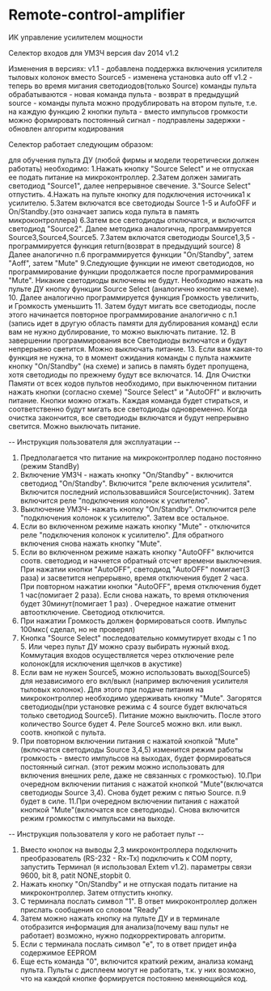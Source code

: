 # Remote-control-amplifier
ИК управление усилителем мощности

Селектор входов для УМЗЧ версия dav 2014 v1.2

Изменения в версиях:
  v1.1 - добавлена поддержка включения усилителя тыловых колонок вместо Source5
       - изменена установка auto off
  v1.2 - теперь во время мигания светодиодов(только Source)  команды пульта обрабатываются
       - новая команда пульта - возврат в предыдущий source
       - команды пульта можно продублировать на втором пульте, т.е. на каждую функцию 2 кнопки пульта
       - вместо импульсов громкости можно формировать постоянный сигнал
       - подправлены задержки
       - обновлен алгоритм кодирования

Селектор работает следующим образом:

для обучения пульта ДУ (любой фирмы и модели теоретически должен работать)
необходимо:
1.Нажать кнопку "Source Select" и не отпуская ее подать питание на микроконтроллер.
2.Затем должен замигать светодиод "Source1", далее непрерывное свечение.
3."Source Select" отпустить.
4.Нажать на пульте кнопку для подключения источника1 к усилителю.
5.Затем включатся все светодиоды Source 1-5 и AufoOFF и On/Standby.(это означает запись кода пульта в память микроконтроллера)
6.Затем все светодиоды отключатся, и включится светодиод "Source2".
  Далее методика аналогична, программируется Source3,Source4,Source5.
7.Затем включатся светодиоды Source1,3,5  - программируется функция  return(возврат в предыдущий source) 
8 Далее аналогично п.6  программируется функции "On/Standby", затем "Aoff", затем "Mute"
9.Следующие функции не имеют светодиодов, но программирование функции продолжается после программирования "Mute". Никакие светодиоды включены не будут. Необходимо нажать на пульте ДУ кнопку функции Source Select (аналогично кнопке на схеме).
10. Далее аналогично программируется функция Громкость увеличить, и Громкость уменьшить
11. Затем будут мигать все светодиоды, после этого начинается повторное программирование аналогично с п.1 (запись идет в другую область памяти для дублирования команд)
    если вам не нужно дублирование, то можно выключать питание.
12. В завершении программирования все Светодиоды включатся и будут непрерывно светится. Можно выключать питание.
13. Если вам какая-то функция не нужна, то в момент ожидания команды с пульта нажмите кнопку "On/Standby" (на схеме) и запись в память будет пропущена, хотя светодиоды по прежнему будут все включатся.
14. Для Очистки Памяти от всех кодов пультов необходимо, при выключенном питании нажать кнопки (согласно схеме) "Source Select" и "AutoOFf" и включить питание. Кнопки можно отжать.
Каждая команда будет стираться, и соответственно будут мигать все светодиоды одновременно. Когда очистка закончится, все светодиоды включатся и будут непрерывно светится. Можно выключать питание.

-- Инструкция пользователя для эксплуатации --
1. Предполагается что питание на микроконтроллер подано постоянно (режим StandBy)
2. Включение УMЗЧ - нажать кнопку "On/Standby" - включится светодиод "On/Standby". Включится "реле включения усилителя". Включится последний использовавшийся Source(источник). Затем включится реле "подключения колонок к усилителю".
3. Выключение УМЗЧ- нажать кнопку "On/Standby". Отключится реле "подключения колонок к усилителю". Затем все остальное.
4. Если во включенном режиме нажать кнопку "Mute" - отключится реле "подключения колонок к усилителю". Для обратного включения снова нажать кнопку "Mute".
5. Если во включенном режиме нажать кнопку "AutoOFF" включится соотв. светодиод и начнется обратный отсчет времени выключения.
   При нажатии кнопки "AutoOFF", светодиод "AutoOFF" помигает(3 раза) и засветится непрерывно, время отключения будет 2 часа.
   При повторном нажатии кнопки "AutoOFF", время отключения будет 1 час(помигает 2 раза). Если снова нажать, то время отключения будет 30минут(помигает 1 раз) . 
   Очередное нажатие отменит автоотключение. Светодиод отключится.
6. При нажатии Громкость должен формироваться соотв. Импульс 100мкс( сделал, но не проверял)
7. Кнопка "Source Select" последовательно коммутирует входы c 1 по 5.
   Или через пульт ДУ можно сразу выбирать нужный вход. Коммутация входов осуществляется через отключение реле колонок(для исключения щелчков в акустике)
8. Если вам не нужен Source5, можно использовать выход(Source5) для независимого его вкл/выкл (например включения усилителя тыловых колонок).
   Для этого при подаче питания на микроконтроллер необходимо удерживать кнопку "Mute". Загорятся светодиоды(при установке режима с 4 source будет включаться только светодиод Source5). 
   Питание можно выключить. После этого количество Source будет 4. Реле Source5 можно вкл. или выкл. соотв. кнопкой с пульта.
9. При повторном включении питания с нажатой кнопкой "Mute"(включатся светодиоды Source 3,4,5) изменится режим работы громкость - вместо импульсов на выходах, будет формироваться постоянный сигнал. (этот режим 
    можно использовать для включения внешних реле, даже не связанных с громкостью).
10.При очередном включении питания с нажатой кнопкой "Mute"(включатся светодиоды Source 3,4). Снова будет режим с пятью Source. п.9 будет в силе.
11.При очередном включении питания с нажатой кнопкой "Mute"(включатся все светодиоды). Снова включится режим громкостм с импульсами на выходе.



-- Инструкция пользователя у кого не работает пульт --
1. Вместо кнопок на выводы 2,3 микроконтроллера подключить преобразователь (RS-232 - Rx-Tx) подключить
к COM порту, запустить Терминал (я использовал Extem v1.2). параметры связи 9600, bit 8, patit NONE,stopbit 0.
2. Нажать кнопку "On/Standby" и не отпуская подать питание на микроконтроллер. Затем отпустить кнопку.
3. С терминала послать символ "1". В ответ микроконтроллер должен прислать сообщения со словом "Ready"
4. Затем можно нажать кнопку на пульте ДУ и в терминале отобразится информация для анализа(почему ваш пульт не работает)
возможно, нужно подкорректировать алгоритм.
5. Если c терминала послать символ "e", то в ответ придет инфа содержимое EEPROM
6. Еще есть команда "0", включится краткий режим, анализа команд пульта.
Пульты с дисплеем могут не работать, т.к. у них возможно, что на каждой кнопке формируется постоянно меняющийся код.
